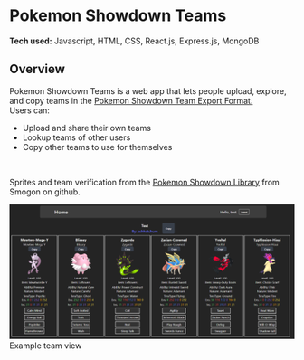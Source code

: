 # Pokemon Showdown Teams
**Tech used:** Javascript, HTML, CSS, React.js, Express.js, MongoDB

## Overview
Pokemon Showdown Teams is a web app that lets people upload, explore, and copy teams in the
[Pokemon Showdown Team Export Format.](https://github.com/smogon/pokemon-showdown/blob/master/sim/TEAMS.md#export-format)
<br>
Users can:
- Upload and share their own teams
- Lookup teams of other users
- Copy other teams to use for themselves
<br>

Sprites and team verification from the [Pokemon Showdown Library](https://github.com/smogon/pokemon-showdown/) from Smogon on github.


![View Team](images/1.png)
Example team view